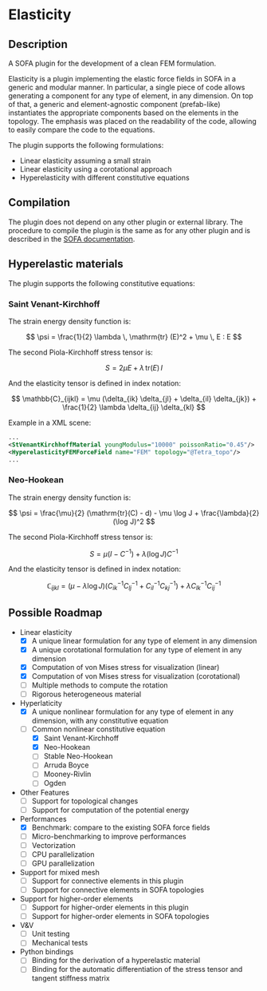 # Elasticity

## Description
A SOFA plugin for the development of a clean FEM formulation.

Elasticity is a plugin implementing the elastic force fields in SOFA in a generic and modular manner.
In particular, a single piece of code allows generating a component for any type of element, in any dimension. 
On top of that, a generic and element-agnostic component (prefab-like) instantiates the appropriate components based on the elements in the topology. 
The emphasis was placed on the readability of the code, allowing to easily compare the code to the equations.

The plugin supports the following formulations:
- Linear elasticity assuming a small strain
- Linear elasticity using a corotational approach
- Hyperelasticity with different constitutive equations

## Compilation

The plugin does not depend on any other plugin or external library.
The procedure to compile the plugin is the same as for any other plugin and is described in the [SOFA documentation](https://sofa-framework.github.io/doc/plugins/build-a-plugin-from-sources/).

## Hyperelastic materials

The plugin supports the following constitutive equations:

### Saint Venant-Kirchhoff

The strain energy density function is:

$$
\psi = \frac{1}{2} \lambda \, \mathrm{tr} (E)^2 + \mu \, E : E
$$

The second Piola-Kirchhoff stress tensor is:

$$
S = 2 \mu E + \lambda \, \mathrm{tr} (E) \, I
$$

And the elasticity tensor is defined in index notation:

$$
\mathbb{C}_{ijkl} = \mu (\delta_{ik} \delta_{jl} + \delta_{il} \delta_{jk}) + \frac{1}{2} \lambda \delta_{ij} \delta_{kl}
$$

Example in a XML scene:

```xml
...
<StVenantKirchhoffMaterial youngModulus="10000" poissonRatio="0.45"/>
<HyperelasticityFEMForceField name="FEM" topology="@Tetra_topo"/>
...
```

### Neo-Hookean

The strain energy density function is:

$$
\psi = \frac{\mu}{2} (\mathrm{tr}(C) - d) - \mu \log J + \frac{\lambda}{2} (\log J)^2
$$

The second Piola-Kirchhoff stress tensor is:

$$
S = \mu (I - C^{-1}) + \lambda (\log J) C^{-1}
$$

And the elasticity tensor is defined in index notation:

$$
\mathbb{C}_{ijkl} = (\mu - \lambda \log J)(C^{-1}_{i k} C^{-1}_{l j} + C^{-1}_{i l} C^{-1}_{k j}) + \lambda C^{-1}_{l k} C^{-1}_{i j}
$$

## Possible Roadmap

- Linear elasticity
  - [x] A unique linear formulation for any type of element in any dimension
  - [x] A unique corotational formulation for any type of element in any dimension
  - [x] Computation of von Mises stress for visualization (linear)
  - [x] Computation of von Mises stress for visualization (corotational)
  - [ ] Multiple methods to compute the rotation
  - [ ] Rigorous heterogeneous material
- Hyperlaticity
  - [x] A unique nonlinear formulation for any type of element in any dimension, with any constitutive equation
  - [ ] Common nonlinear constitutive equation
    - [x] Saint Venant-Kirchhoff
    - [x] Neo-Hookean
    - [ ] Stable Neo-Hookean
    - [ ] Arruda Boyce
    - [ ] Mooney-Rivlin
    - [ ] Ogden
- Other Features
  - [ ] Support for topological changes
  - [ ] Support for computation of the potential energy
- Performances
  - [x] Benchmark: compare to the existing SOFA force fields
  - [ ] Micro-benchmarking to improve performances
  - [ ] Vectorization
  - [ ] CPU parallelization
  - [ ] GPU parallelization
- Support for mixed mesh
  - [ ] Support for connective elements in this plugin
  - [ ] Support for connective elements in SOFA topologies
- Support for higher-order elements
  - [ ] Support for higher-order elements in this plugin
  - [ ] Support for higher-order elements in SOFA topologies
- V&V
  - [ ] Unit testing
  - [ ] Mechanical tests
- Python bindings
  - [ ] Binding for the derivation of a hyperelastic material
  - [ ] Binding for the automatic differentiation of the stress tensor and tangent stiffness matrix
